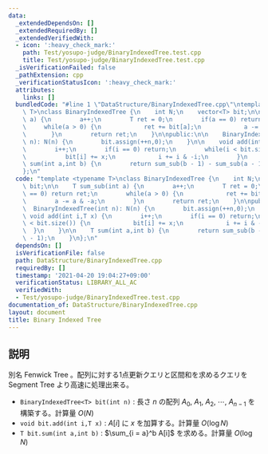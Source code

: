 ```yaml
---
data:
  _extendedDependsOn: []
  _extendedRequiredBy: []
  _extendedVerifiedWith:
  - icon: ':heavy_check_mark:'
    path: Test/yosupo-judge/BinaryIndexedTree.test.cpp
    title: Test/yosupo-judge/BinaryIndexedTree.test.cpp
  _isVerificationFailed: false
  _pathExtension: cpp
  _verificationStatusIcon: ':heavy_check_mark:'
  attributes:
    links: []
  bundledCode: "#line 1 \"DataStructure/BinaryIndexedTree.cpp\"\ntemplate <typename\
    \ T>\nclass BinaryIndexedTree {\n    int N;\n    vector<T> bit;\n\n    T sum_sub(int\
    \ a) {\n        a++;\n        T ret = 0;\n        if(a == 0) return ret;\n   \
    \     while(a > 0) {\n            ret += bit[a];\n            a -= a & -a;\n \
    \       }\n        return ret;\n    }\n\npublic:\n\n    BinaryIndexedTree(int\
    \ n): N(n) {\n        bit.assign(++n,0);\n    }\n\n    void add(int i,T x) {\n\
    \        i++;\n        if(i == 0) return;\n        while(i < bit.size()) {\n \
    \           bit[i] += x;\n            i += i & -i;\n        }\n    }\n\n    T\
    \ sum(int a,int b) {\n        return sum_sub(b - 1) - sum_sub(a - 1);\n    }\n\
    };\n"
  code: "template <typename T>\nclass BinaryIndexedTree {\n    int N;\n    vector<T>\
    \ bit;\n\n    T sum_sub(int a) {\n        a++;\n        T ret = 0;\n        if(a\
    \ == 0) return ret;\n        while(a > 0) {\n            ret += bit[a];\n    \
    \        a -= a & -a;\n        }\n        return ret;\n    }\n\npublic:\n\n  \
    \  BinaryIndexedTree(int n): N(n) {\n        bit.assign(++n,0);\n    }\n\n   \
    \ void add(int i,T x) {\n        i++;\n        if(i == 0) return;\n        while(i\
    \ < bit.size()) {\n            bit[i] += x;\n            i += i & -i;\n      \
    \  }\n    }\n\n    T sum(int a,int b) {\n        return sum_sub(b - 1) - sum_sub(a\
    \ - 1);\n    }\n};\n"
  dependsOn: []
  isVerificationFile: false
  path: DataStructure/BinaryIndexedTree.cpp
  requiredBy: []
  timestamp: '2021-04-20 19:04:27+09:00'
  verificationStatus: LIBRARY_ALL_AC
  verifiedWith:
  - Test/yosupo-judge/BinaryIndexedTree.test.cpp
documentation_of: DataStructure/BinaryIndexedTree.cpp
layout: document
title: Binary Indexed Tree
---
```


## 説明
別名 Fenwick Tree 。配列に対する1点更新クエリと区間和を求めるクエリを Segment Tree より高速に処理出来る。

- `BinaryIndexedTree<T> bit(int n)` : 長さ $n$ の配列 $A_0,\ A_1,\ A_2,\ \cdots ,\ A_{n - 1}$ を構築する。計算量 $O(N)$
- `void bit.add(int i,T x)` : $A[i]$ に $x$ を加算する。計算量 $O(\log N)$
- `T bit.sum(int a,int b)` : $\sum_{i = a}^b A[i]$ を求める。計算量 $O(\log N)$
